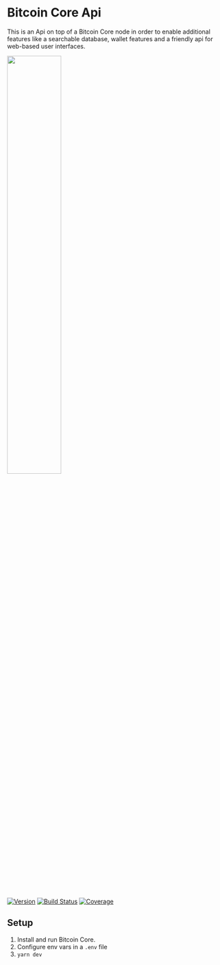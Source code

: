 # Bitcoin Core Api
This is an Api on top of a Bitcoin Core node in order to enable additional features like a searchable database, wallet features and a friendly api for web-based user interfaces.

[<img src="https://raw.githubusercontent.com/roslinpl/bitcoin.it-promotional_graphics/master/bitcoinLogo.svg" width="50%" />](https://bitcoincore.org)

[![Version](https://img.shields.io/badge/version-v0.1.0-blue)](https://github.com/Burstware/bitcoin-core-api/releases) [![Build Status](https://github.com/Burstware/bitcoin-core-api/workflows/.github/workflows/production.yml/badge.svg)](https://github.com/Burstware/bitcoin-core-api/actions) [![Coverage](https://img.shields.io/badge/coverage-0%25-red)](https://github.com/Burstware/bitcoin-core-api/actions)
## Setup
1. Install and run Bitcoin Core.
2. Configure env vars in a `.env` file
3. `yarn dev`
